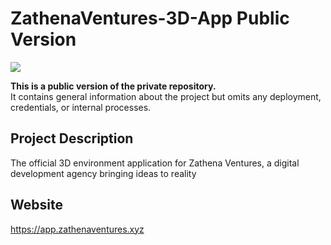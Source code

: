 # ZathenaVentures-3D-App Public Version

![](https://avatars.githubusercontent.com/u/125342283?s=400&v=4)

**This is a public version of the private repository.**  
It contains general information about the project but omits any deployment, credentials, or internal processes.

## Project Description
The official 3D environment application for Zathena Ventures, a digital development agency bringing ideas to reality

## Website
https://app.zathenaventures.xyz

